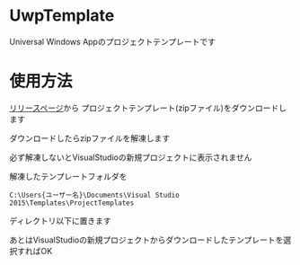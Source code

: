 # UwpTemplate
Universal Windows Appのプロジェクトテンプレートです

# 使用方法
[リリースページ](https://github.com/garicchi/UwpTemplate/releases)から
プロジェクトテンプレート(zipファイル)をダウンロードします

ダウンロードしたらzipファイルを解凍します

必ず解凍しないとVisualStudioの新規プロジェクトに表示されません

解凍したテンプレートフォルダを

<code>C:\Users\{ユーザー名}\Documents\Visual Studio 2015\Templates\ProjectTemplates</code>

ディレクトリ以下に置きます

あとはVisualStudioの新規プロジェクトからダウンロードしたテンプレートを選択すればOK

